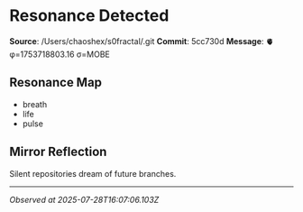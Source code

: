 # Resonance Detected

**Source**: /Users/chaoshex/s0fractal/.git
**Commit**: 5cc730d
**Message**: 🫀 φ=1753718803.16 σ=MOBE 

## Resonance Map
- breath
- life
- pulse

## Mirror Reflection
Silent repositories dream of future branches.

---
*Observed at 2025-07-28T16:07:06.103Z*

